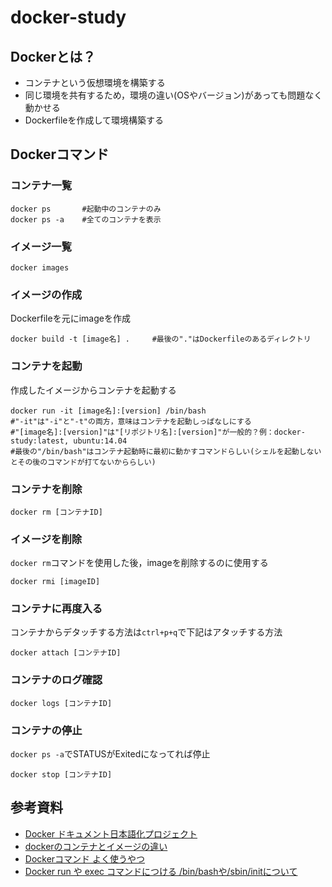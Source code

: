 # docker-study

## Dockerとは？
- コンテナという仮想環境を構築する
- 同じ環境を共有するため，環境の違い(OSやバージョン)があっても問題なく動かせる
- Dockerfileを作成して環境構築する

## Dockerコマンド

### コンテナ一覧
```
docker ps       #起動中のコンテナのみ
docker ps -a    #全てのコンテナを表示
```

### イメージ一覧
```
docker images
```

### イメージの作成
Dockerfileを元にimageを作成
```
docker build -t [image名] .     #最後の"."はDockerfileのあるディレクトリ
```

### コンテナを起動
作成したイメージからコンテナを起動する
```
docker run -it [image名]:[version] /bin/bash
#"-it"は"-i"と"-t"の両方，意味はコンテナを起動しっぱなしにする
#"[image名]:[version]"は"[リポジトリ名]:[version]"が一般的？例：docker-study:latest, ubuntu:14.04
#最後の"/bin/bash"はコンテナ起動時に最初に動かすコマンドらしい(シェルを起動しないとその後のコマンドが打てないかららしい)
```

### コンテナを削除
```
docker rm [コンテナID]
```

### イメージを削除
`docker rm`コマンドを使用した後，imageを削除するのに使用する
```
docker rmi [imageID]
```

### コンテナに再度入る
コンテナからデタッチする方法は`ctrl+p+q`で下記はアタッチする方法
```
docker attach [コンテナID]
```

### コンテナのログ確認
```
docker logs [コンテナID]
```

### コンテナの停止
`docker ps -a`でSTATUSがExitedになってれば停止
```
docker stop [コンテナID]
```


## 参考資料
- [Docker ドキュメント日本語化プロジェクト](https://docs.docker.jp/)
- [dockerのコンテナとイメージの違い](https://hacknote.jp/archives/56650/)
- [Dockerコマンド よく使うやつ](https://qiita.com/Esfahan/items/52141a2ad741933d7d4c)
- [Docker run や exec コマンドにつける /bin/bashや/sbin/initについて](https://teratail.com/questions/58523)
